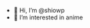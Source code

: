 - 👋 Hi, I’m @shiowp
- 👀 I’m interested in anime


<!---
shiowp/shiowp is a ✨ special ✨ repository because its `README.md` (this file) appears on your GitHub profile.
You can click the Preview link to take a look at your changes.
--->
